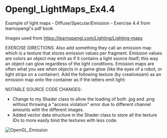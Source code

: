 # Opengl_LightMaps_Ex4.4
Example of light maps - Diffuse/Specular/Emission - Exercise 4.4 from learnopengl's pdf book

Images used from https://learnopengl.com/Lighting/Lighting-maps

EXERCISE DIRECTIONS:
Also add something they call an emission map which is a texture that stores emission values per fragment. Emission values are colors an object may emit as if it contains a light source itself; this way an object can glow regardless of the light conditions. Emission maps are often what you see when objects in a game glow (like the eyes of a robot, or light strips on a container). Add the following texture (by creativesam) as an emission map onto the container as if the letters emit light:

NOTABLE SOURCE CODE CHANGES:
- Change to my Shader class to allow the loading of both .jpg and .png without throwing a "access violation" error due to different channel amounts with the different images.
- Added vector data structure in the Shader class to store all the texture IDs to more easily bind the textures with less code.

![OpenGL_Emission](https://user-images.githubusercontent.com/54217603/103465821-3b50d980-4d0d-11eb-9f08-59f008b2199e.gif)

